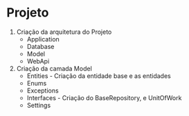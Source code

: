 # Projeto

1. Criação da arquitetura do Projeto
    - Application
    - Database
    - Model
    - WebApi
2. Criação da camada Model
    - Entities - Criação da entidade base e as entidades
    - Enums
    - Exceptions
    - Interfaces -  Criação do BaseRepository, e UnitOfWork
    - Settings

